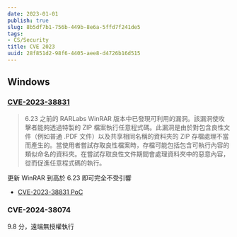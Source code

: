 ```yaml
---
date: 2023-01-01
publish: true
slug: 8b5df7b1-756b-449b-8e6a-5ffd7f241de5
tags:
- CS/Security
title: CVE 2023
uuid: 28f851d2-98f6-4405-aee8-d4726b16d515
---
```

## Windows

### [CVE-2023-38831](https://nvd.nist.gov/vuln/detail/CVE-2023-38831)

> 6.23 之前的 RARLabs WinRAR 版本中已發現可利用的漏洞。該漏洞使攻擊者能夠透過特製的 ZIP 檔案執行任意程式碼。此漏洞是由於對包含良性文件（例如普通 .PDF 文件）以及共享相同名稱的資料夾的 ZIP 存檔處理不當而產生的。當使用者嘗試存取良性檔案時，存檔可能包括包含可執行內容的類似命名的資料夾。在嘗試存取良性文件期間會處理資料夾中的惡意內容，從而促進任意程式碼的執行。



更新 WinRAR 到高於 6.23 即可完全不受引響

- [CVE-2023-38831 PoC](https://github.com/HDCE-inc/CVE-2023-38831)

### CVE-2024-38074

9.8 分，遠端無授權執行
